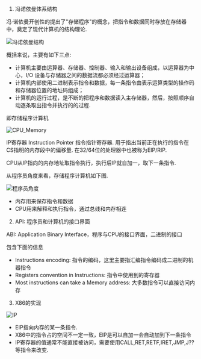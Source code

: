 1. 冯诺依曼体系结构

冯·诺依曼开创性的提出了"存储程序"的概念，把指令和数据同时存放在存储器中，奠定了现代计算机的结构理论. 

![冯诺依曼结构](images/9.png)

概括来说，主要有如下三点: 

- 计算机主要由运算器、存储器、控制器、输入和输出设备组成，以运算器为中心，I/O 设备与存储器之间的数据流都必须经过运算器；
- 计算机内部使用二进制表示指令和数据，每一条指令由表示运算类型的操作码和存储器位置的地址码组成；
- 计算机的运行过程，是不断的把程序和数据读入主存储器，然后，按照顺序自动逐条取出指令并执行的的过程. 

即存储程序计算机

![CPU_Memory](images/1.png)

IP寄存器 Instruction Pointer 指令指针寄存器. 用于指出当前正在执行的指令在CS指明的内存段中的偏移量. 在32/64位的处理器中也被称为EIP/RIP. 

CPU从IP指向的内存地址取指令执行，执行后IP就自加一，取下一条指令. 

从程序员角度来看，存储程序计算机如下图. 

![程序员角度](images/2.png)

- 内存用来保存指令和数据
- CPU用来解释和执行指令，通过总线和内存相连

2. API: 程序员和计算机的接口界面

ABI: Application Binary Interface，程序与CPU的接口界面，二进制的接口

包含下面的信息

-  Instructions encoding: 指令的编码，这里主要指汇编指令编码成二进制的机器指令
- Registers convention in Instructions: 指令中使用到的寄存器
- Most instructions can take a Memory
address: 大多数指令可以直接访问内存

3. X86的实现

![IP](images/3.png)

- EIP指向内存的某一条指令. 
- X86中的指令占的空间不一定一致，EIP是可以自加一会自动加到下一条指令
- IP寄存器的值通常不能直接被访问，需要使用CALL,RET,RETF,IRET,JMP,J?? 等指令来改变. 